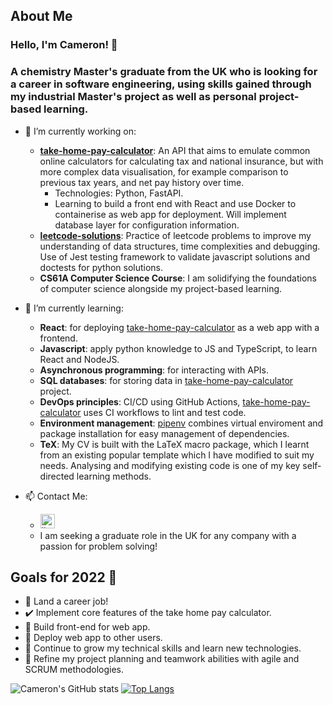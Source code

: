 ## About Me
### Hello, I'm Cameron! 👋
### A chemistry Master's graduate from the UK who is looking for a career in software engineering, using skills gained through my industrial Master's project as well as personal project-based learning.
- 🔭 I’m currently working on:
  - [**take-home-pay-calculator**](https://github.com/CameronMackenzie99/take-home-pay-calculator): An API that aims to emulate common online calculators for calculating tax and national insurance, but with more complex data visualisation, for example comparison to previous tax years, and net pay history over time.
  	 - Technologies: Python, FastAPI. 
  	 - Learning to build a front end with React and use Docker to containerise as web app for deployment. Will implement database layer for configuration information.
  - [**leetcode-solutions**](https://github.com/CameronMackenzie99/leetcode-solutions/): Practice of leetcode problems to improve my understanding of data structures, time complexities and debugging. Use of Jest testing framework to validate javascript solutions and doctests for python solutions.
  - **CS61A Computer Science Course**: I am solidifying the foundations of computer science alongside my project-based learning.

- 🌱 I’m currently learning:
	- **React**: for deploying [take-home-pay-calculator](https://github.com/CameronMackenzie99/take-home-pay-calculator) as a web app with a frontend.
 	- **Javascript**: apply python knowledge to JS and TypeScript, to learn React and NodeJS.
	- **Asynchronous programming**: for interacting with APIs.
 	- **SQL databases**: for storing data in [take-home-pay-calculator](https://github.com/CameronMackenzie99/take-home-pay-calculator) project.
 	- **DevOps principles**: CI/CD using GitHub Actions, [take-home-pay-calculator](https://github.com/CameronMackenzie99/take-home-pay-calculator) uses CI workflows to lint and test code.
 	- **Environment management**: [pipenv](https://docs.pipenv.org/en/latest/#) combines virtual enviroment and package installation for easy management of dependencies.
	- **TeX**: My CV is built with the LaTeX macro package, which I learnt from an existing popular template which I have modified to suit my needs. Analysing and modifying existing code is one of my key self-directed learning methods.
- 📫 Contact Me:
 	- <a href="https://www.linkedin.com/in/cameron-mackenzie1999/" target="_blank"><img alt="linkedin | LinkedIn" height="23px" src="https://img.shields.io/badge/LinkedIn-0077B5?style=for-the-badge&logo=linkedin&logoColor=white" /></a> 
	- I am seeking a graduate role in the UK for any company with a passion for problem solving!

## Goals for 2022 🥅
- 🔳 Land a career job!
- ✔️ Implement core features of the take home pay calculator.
- 🔳 Build front-end for web app.
- 🔳 Deploy web app to other users.
- 🔳 Continue to grow my technical skills and learn new technologies.
- 🔳 Refine my project planning and teamwork abilities with agile and SCRUM methodologies.

![Cameron's GitHub stats](https://github-readme-stats.vercel.app/api?username=CameronMackenzie99&theme=dark&show_icons=true)
[![Top Langs](https://github-readme-stats.vercel.app/api/top-langs/?username=CameronMackenzie99&hide=html&layout=compact&theme=dark)](https://github.com/anuraghazra/github-readme-stats)
<!--
**CameronMackenzie99/CameronMackenzie99** is a ✨ _special_ ✨ repository because its `README.md` (this file) appears on your GitHub profile.

Here are some ideas to get you started:

- 🔭 I’m currently working on ...
- 🌱 I’m currently learning ...
- 👯 I’m looking to collaborate on ...
- 🤔 I’m looking for help with ...
- 💬 Ask me about ...
- 📫 How to reach me: ...
- 😄 Pronouns: ...
- ⚡ Fun fact: ...
-->
